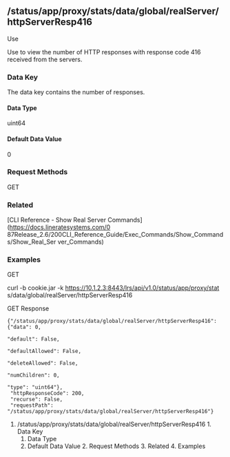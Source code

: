 ## /status/app/proxy/stats/data/global/realServer/httpServerResp416

Use

Use to view the number of HTTP responses with response code 416 received from
the servers.

### Data Key

The data key contains the number of responses.

#### Data Type

uint64

#### Default Data Value

0

### Request Methods

GET

### Related

[CLI Reference - Show Real Server Commands](https://docs.lineratesystems.com/0
87Release_2.6/200CLI_Reference_Guide/Exec_Commands/Show_Commands/Show_Real_Ser
ver_Commands)

### Examples

GET

curl -b cookie.jar -k https://10.1.2.3:8443/lrs/api/v1.0/status/app/proxy/stat
s/data/global/realServer/httpServerResp416

GET Response

    
    {"/status/app/proxy/stats/data/global/realServer/httpServerResp416": {"data": 0,
                                                                           "default": False,
                                                                           "defaultAllowed": False,
                                                                           "deleteAllowed": False,
                                                                           "numChildren": 0,
                                                                           "type": "uint64"},
     "httpResponseCode": 200,
     "recurse": False,
     "requestPath": "/status/app/proxy/stats/data/global/realServer/httpServerResp416"}
    

  1. /status/app/proxy/stats/data/global/realServer/httpServerResp416
    1. Data Key
      1. Data Type
      2. Default Data Value
    2. Request Methods
    3. Related
    4. Examples

